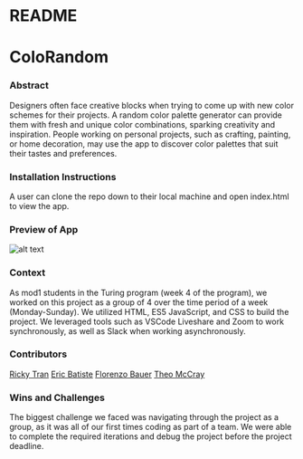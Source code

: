 # README


# ColoRandom


### Abstract
Designers often face creative blocks when trying to come up with new color schemes for their projects. A random color palette generator can provide them with fresh and unique color combinations, sparking creativity and inspiration. People working on personal projects, such as crafting, painting, or home decoration, may use the app to discover color palettes that suit their tastes and preferences.


### Installation Instructions
A user can clone the repo down to their local machine and open index.html to view the app.


### Preview of App
![alt text](image.jpg)


### Context
As mod1 students in the Turing program (week 4 of the program), we worked on this project as a group of 4 over the time period of a week (Monday-Sunday). We utilized HTML, ES5 JavaScript, and CSS to build the project. We leveraged tools such as VSCode Liveshare and Zoom to work synchronously, as well as Slack when working asynchronously.


### Contributors
[Ricky Tran](https://github.com/rickytrandev)
[Eric Batiste](https://github.com/ericbatiste)
[Florenzo Bauer](https://github.com/FlorenzoBauer)
[Theo McCray](https://github.com/Virulencies)




### Wins and Challenges
The biggest challenge we faced was navigating through the project as a group, as it was all of our first times coding as part of a team. We were able to complete the required iterations and debug the project before the project deadline.

